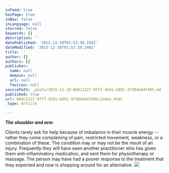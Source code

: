 ```yaml
---
inFeed: true
hasPage: true
inNav: false
inLanguage: null
starred: false
keywords: []
description: ''
datePublished: '2015-12-10T01:53:38.154Z'
dateModified: '2015-12-10T01:52:39.246Z'
title: ''
author: []
authors: []
publisher:
  name: null
  domain: null
  url: null
  favicon: null
sourcePath: _posts/2015-12-10-668c2127-9fff-45d1-b891-4f384a847495.md
published: true
url: 668c2127-9fff-45d1-b891-4f384a847495/index.html
_type: Article

---
```

**_The shoulder and
arm_**

Clients rarely ask for help because of imbalance in their
muscle energy -- rather they come complaining of pain, restricted movement,
weakness, or a combination of these. The condition may or may not be the result
of an injury. Frequently they will have seen another practitioner who has given
them anti-inflammatory medication, and sent them for physiotherapy or massage.
The person may have had a poorer response to the treatment that they expected
and now is shopping around for an alternative.
![](https://the-grid-user-content.s3-us-west-2.amazonaws.com/69783c38-485f-4f67-8fd0-0d96546aec3e.jpg)